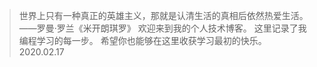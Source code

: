 > 世界上只有一种真正的英雄主义，那就是认清生活的真相后依然热爱生活。
                                              ——罗曼·罗兰《米开朗琪罗》
欢迎来到我的个人技术博客。
这里记录了我编程学习的每一步。
希望你也能够在这里收获学习最初的快乐。
                                              2020.02.17

